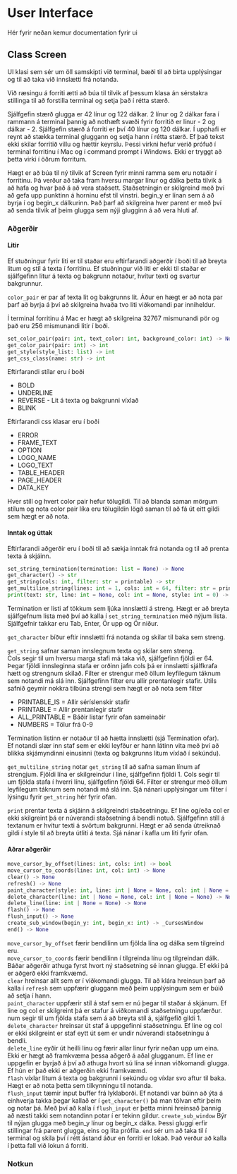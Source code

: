 # User Interface

Hér fyrir neðan kemur documentation fyrir ui

## Class Screen

UI klasi sem sér um öll samskipti við terminal, bæði til að birta upplýsingar
og til að taka við innslætti frá notanda.

Við ræsingu á forriti ætti að búa til tilvik af þessum klasa án sérstakra stillinga
til að forstilla terminal og setja það í rétta stærð.

Sjálfgefin stærð glugga er 42 línur og 122 dálkar. 2 línur og 2 dálkar fara
í rammann á terminal þannig að nothæft svæði fyrir forritið er línur - 2 og
dálkar - 2. Sjálfgefin stærð á forriti er því 40 línur og 120 dálkar. Í upphafi
er reynt að stækka terminal gluggann og setja hann í rétta stærð. Ef það tekst
ekki skilar forritið villu og hættir keyrslu. Þessi virkni hefur verið prófuð
í terminal forritinu í Mac og í command prompt í Windows. Ekki er tryggt að þetta
virki í öðrum forritum.

Hægt er að búa til ný tilvik af Screen fyrir minni ramma sem eru notaðir í forritinu.
Þá verður að taka fram hversu margar línur og dálka þetta tilvik á að hafa og hvar það
á að vera staðsett. Staðsetningin er skilgreind með því að gefa upp punktinn á horninu
efst til vinstri. begin_y er línan sem á að byrja í og begin_x dálkurinn. Það þarf að
skilgreina hver parent er með því að senda tilvik af þeim glugga sem nýji glugginn
á að vera hluti af.

### Aðgerðir

#### Litir

Ef stuðningur fyrir liti er til staðar eru eftirfarandi aðgerðir í boði til að
breyta litum og stíl á texta í forritinu. Ef stuðningur við liti er ekki til
staðar er sjálfgefinn litur á texta og bakgrunn notaður, hvítur texti og
svartur bakgrunnur.

`color_pair` er par af texta lit og bakgrunns lit. Áður en hægt er að
nota par þarf að byrja á því að skilgreina hvaða tvo liti viðkomandi par inniheldur.

Í terminal forritinu á Mac er hægt að skilgreina 32767 mismunandi pör og það eru
256 mismunandi litir í boði.

```python
set_color_pair(pair: int, text_color: int, background_color: int) -> None
get_color_pair(pair: int) -> int
get_style(style_list: list) -> int
get_css_class(name: str) -> int
```

Eftirfarandi stílar eru í boði

- BOLD
- UNDERLINE
- REVERSE - Lit á texta og bakgrunni víxlað
- BLINK

Eftirfarandi css klasar eru í boði

- ERROR
- FRAME_TEXT
- OPTION
- LOGO_NAME
- LOGO_TEXT
- TABLE_HEADER
- PAGE_HEADER
- DATA_KEY

Hver stíll og hvert color pair hefur tölugildi. Til að blanda saman mörgum
stílum og nota color pair líka eru tölugildin lögð saman til að fá út
eitt gildi sem hægt er að nota.

#### Inntak og úttak

Eftirfarandi aðgerðir eru í boði til að sækja inntak frá notanda og til að
prenta texta á skjáinn.

```python
set_string_termination(termination: list = None) -> None
get_character() -> str
get_string(cols: int, filter: str = printable) -> str
get_multiline_string(lines: int = 1, cols: int = 64, filter: str = printable) -> str
print(text: str, line: int = None, col: int = None, style: int = 0) -> None
```

Termination er listi af tökkum sem ljúka innslætti á streng. Hægt er að breyta
sjálfgefnum lista með því að kalla í `set_string_termination` með nýjum lista.
Sjálfgefnir takkar eru Tab, Enter, Ör upp og Ör niður.

`get_character` bíður eftir innslætti frá notanda og skilar til baka sem streng.

`get_string` safnar saman innslegnum texta og skilar sem streng.  
Cols segir til um hversu marga stafi má taka við, sjálfgefinn fjöldi er 64.
Þegar fjöldi innsleginna stafa er orðinn jafn cols þá er innslætti sjálfkrafa
hætt og strengnum skilað.
Filter er strengur með öllum leyfilegum táknum sem notandi má slá inn.
Sjálfgefinn filter eru allir prentanlegir stafir. Utils safnið geymir nokkra
tilbúna strengi sem hægt er að nota sem filter

- PRINTABLE_IS = Allir séríslenskir stafir
- PRINTABLE = Allir prentanlegir stafir
- ALL_PRINTABLE = Báðir listar fyrir ofan sameinaðir
- NUMBERS = Tölur frá 0-9

Termination listinn er notaður til að hætta innslætti (sjá Termination ofar).  
Ef notandi slær inn staf sem er ekki leyfður er hann látinn vita með því að
blikka skjámyndinni einusinni (texta og bakgrunns litum víxlað í sekúndu).

`get_multiline_string` notar `get_string` til að safna saman línum
af strengjum. Fjöldi lína er skilgreindur í line, sjálfgefinn fjöldi 1.
Cols segir til um fjölda stafa í hverri línu, sjálfgefinn fjöldi 64.
Filter er strengur með öllum leyfilegum táknum sem notandi má slá inn.
Sjá nánari upplýsingar um filter í lýsingu fyrir `get_string` hér fyrir ofan.

`print` prentar texta á skjáinn á skilgreindri staðsetningu.
Ef line og/eða col er ekki skilgreint þá er núverandi staðsetning á bendli notuð.
Sjálfgefinn stíll á textanum er hvítur texti á svörtum bakgrunni. Hægt er að
senda útreiknað gildi í style til að breyta útliti á texta. Sjá nánar í kafla um
liti fyrir ofan.

#### Aðrar aðgerðir

```python
move_cursor_by_offset(lines: int, cols: int) -> bool
move_cursor_to_coords(line: int, col: int) -> None
clear() -> None
refresh() -> None
paint_character(style: int, line: int | None = None, col: int | None = None, num: int = 1) -> None
delete_character(line: int | None = None, col: int | None = None) -> None
delete_line(line: int | None = None) -> None
flash() -> None
flush_input() -> None
create_sub_window(begin_y: int, begin_x: int) -> _CursesWindow
end() -> None
```

`move_cursor_by_offset` færir bendilinn um fjölda lína og dálka sem tilgreind eru.  
`move_cursor_to_coords` færir bendilinn í tilgreinda línu og tilgreindan dálk.  
Báðar aðgerðir athuga fyrst hvort ný staðsetning sé innan glugga. Ef ekki þá er
aðgerð ekki framkvæmd.  
`clear` hreinsar allt sem er í viðkomandi glugga. Til að klára hreinsun þarf að kalla
í `refresh` sem uppfærir gluggann með þeim upplýsingum sem er búið að setja í hann.  
`paint_character` uppfærir stíl á staf sem er nú þegar til staðar á skjánum.
Ef line og col er skilgreint þá er stafur á viðkomandi staðsetningu uppfærður.
num segir til um fjölda stafa sem á að breyta stíl á, sjálfgefið gildi 1.  
`delete_character` hreinsar út staf á uppgefinni staðsetningu. Ef line og col er
ekki skilgreint er staf eytt út sem er undir núverandi staðsetningu á bendli.  
`delete_line` eyðir út heilli línu og færir allar línur fyrir neðan upp um eina.
Ekki er hægt að framkvæma þessa aðgerð á aðal glugganum. Ef line er uppgefin
er byrjað á því að athuga hvort sú lína sé innan viðkomandi glugga. Ef hún er það
ekki er aðgerðin ekki framkvæmd.  
`flash` víxlar litum á texta og bakgrunni í sekúndu og víxlar svo aftur til baka.
Hægt er að nota þetta sem tilkynningu til notanda.  
`flush_input` tæmir input buffer frá lyklaborði. Ef notandi var búinn að ýta á
einhverja takka þegar kallað er í `get_character()` þá man tölvan eftir þeim og
notar þá. Með því að kalla í `flush_input` er þetta minni hreinsað þannig að næsti
takki sem notandinn potar í er tekinn gildur.
`create_sub_window` Býr til nýjan glugga með begin_y línur og begin_x dálka.
Þessi gluggi erfir stillingar frá parent glugga, eins og lita prófíla.
`end` sér um að taka til í terminal og skila því í rétt ástand áður en forriti
er lokað. Það verður að kalla í þetta fall við lokun á forriti.

### Notkun
